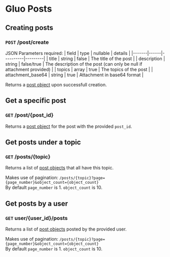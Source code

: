 # Gluo Posts

## Creating posts

### `POST` /post/create

JSON Parameters required:
| field | type | nullable | details |
|-------|------|----------|---------|
| title | string | false | The title of the post |
| description | string | false/true | The description of the post (can only be null if attachment provided) |
| topics | array | true | The topics of the post |
| attachment_base64 | string | true | Attachment in base64 format |

Returns a [post object](/v4/core/objects.md#post-object) upon successfull creation.

## Get a specific post

### `GET` /post/{post_id}

Returns a [post object](/v4/core/objects.md#post-object) for the post with the provided `post_id`.

## Get posts under a topic

### `GET` /posts/{topic}

Returns a list of [post objects](/v4/core/objects.md#post-object) that all have this topic.  

Makes use of pagination:
`/posts/{topic}?page={page_number}&object_count={object_count}`  
By default `page_number` is 1. `object_count` is 10.

## Get posts by a user

### `GET` user/{user_id}/posts

Returns a list of [post objects](/v4/core/objects.md#post-object) posted by the provided user.  

Makes use of pagination:
`/posts/{topic}?page={page_number}&object_count={object_count}`  
By default `page_number` is 1. `object_count` is 10.

